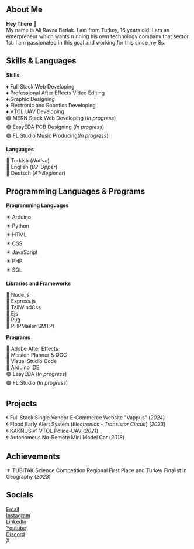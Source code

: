 ## About Me

**Hey There** 👋  
My name is Ali Ravza Barlak. I am from Turkey, 16 years old. I am an enterpreneur which wants running his own technology company that sector 1st. I am passionated in this goal and working for this since my 8s.

 ## Skills & Languages

 **Skills**  
 
 ♦ Full Stack Web Developing  
 ♦ Professional After Effects Video Editing  
 ♦ Graphic Designing  
 ♦ Electronic and Robotics Developing  
 ♦ VTOL UAV Developing  
 🟢 MERN Stack Web Developing (*In progress*)  
 🟢 EasyEDA PCB Designing (*In progress*)  
 🟢 FL Studio Music Producing(*In progress*)  

 **Languages**  
 
 💠 Turkish (*Native*)  
 💠 English (*B2-Upper*)  
 💠 Deutsch (*A1-Beginner*)  

## Programming Languages & Programs  

**Programming Languages**  

✴️ Arduino  
✴️ Python  
✴️ HTML  
✴️ CSS  
✴️ JavaScript  
✴️ PHP  
✴️ SQL  

**Libraries and Frameworks**  

🔷 Node.js  
🔷 Express.js  
🔷 TailWindCss  
🔷 Ejs  
🔷 Pug  
🔷 PHPMailer(SMTP)  

**Programs**

🔘 Adobe After Effects  
🔘 Mission Planner & QGC  
🔘 Visual Studio Code  
🔘 Arduino IDE  
🟢 EasyEDA (*In progress*)  
🟢 FL Studio (*In progress*)  


## Projects

🌀 Full Stack Single Vendor E-Commerce Website "Vappus" (*2024*)  
🌀 Flood Early Alert System (*Electronics - Transistor Circuit*) (*2023*)  
🌀 KAKNUS v1 VTOL Police-UAV (*2021*)  
🌀 Autonomous No-Remote Mini Model Car (*2018*)  


## Achievements

⚜️ TUBITAK Science Competition Regional First Place and Turkey Finalist in Geography (*2023*)  


## Socials

[Email](mailto:alrbbusiness@gmail.com)  
[Instagram](https://www.instagram.com/alirbarlak/)  
[Linkedln](https://linkedln.com)  
[Youtube](https://youtube.com/c/xsono)  
[Discord](https://discord.com/invite/pSkUqyYt)  
[X](https://x.com)  
















